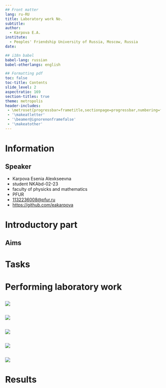 ```yaml
---
## Front matter
lang: ru-RU
title: Laboratory work No.
subtitle:
author:
  - Karpova E.A.
institute:
  - Peoples' Friendship University of Russia, Moscow, Russia
date:

## i18n babel
babel-lang: russian
babel-otherlangs: english

## Formatting pdf
toc: false
toc-title: Contents
slide_level: 2
aspectratio: 169
section-titles: true
theme: metropolis
header-includes:
 - \metroset{progressbar=frametitle,sectionpage=progressbar,numbering=fraction}
 - '\makeatletter'
 - '\beamer@ignorenonframefalse'
 - '\makeatother'
---
```


# Information

## Speaker

  * Karpova Esenia Alexkseevna
  * student NKAbd-02-23
  * faculty of physicks and mathematics
  * PFUR
  * [1132236008@pfur.ru](mailto:1132236008@pfur.ru)
  * <https://github.com/eakarpova>

# Introductory part

## Aims


# Tasks

# Performing laboratory work

##

![](image/.png)

##

![](image/.png)

##

![](image/.png)

##

![](image/.png)

##

![](image/.png)

# Results

